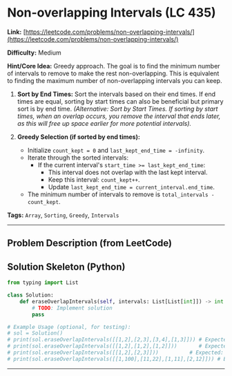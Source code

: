 # Non-overlapping Intervals (LC 435)

**Link:** [https://leetcode.com/problems/non-overlapping-intervals/](https://leetcode.com/problems/non-overlapping-intervals/)

**Difficulty:** Medium

**Hint/Core Idea:**
Greedy approach. The goal is to find the minimum number of intervals to remove to make the rest non-overlapping. This is equivalent to finding the maximum number of non-overlapping intervals you can keep.

1.  **Sort by End Times:** Sort the intervals based on their end times. If end times are equal, sorting by start times can also be beneficial but primary sort is by end time.
    *(Alternative: Sort by Start Times. If sorting by start times, when an overlap occurs, you remove the interval that ends later, as this will free up space earlier for more potential intervals).*

2.  **Greedy Selection (if sorted by end times):**
    - Initialize `count_kept = 0` and `last_kept_end_time = -infinity`.
    - Iterate through the sorted intervals:
        - If the current interval's `start_time >= last_kept_end_time`:
            - This interval does not overlap with the last kept interval.
            - Keep this interval: `count_kept++`.
            - Update `last_kept_end_time = current_interval.end_time`.
    - The minimum number of intervals to remove is `total_intervals - count_kept`.

**Tags:** `Array`, `Sorting`, `Greedy`, `Intervals`

---
## Problem Description (from LeetCode)

<!-- Placeholder for the full problem description from LeetCode.
     Copy the problem description here from the LeetCode page for easy reference.
     Example: Given an array of intervals where intervals[i] = [start_i, end_i], return the minimum number of intervals you need to remove to make the rest of the intervals non-overlapping.
-->


## Solution Skeleton (Python)

```python
from typing import List

class Solution:
    def eraseOverlapIntervals(self, intervals: List[List[int]]) -> int:
        # TODO: Implement solution
        pass

# Example Usage (optional, for testing):
# sol = Solution()
# print(sol.eraseOverlapIntervals([[1,2],[2,3],[3,4],[1,3]])) # Expected: 1 (remove [1,3])
# print(sol.eraseOverlapIntervals([[1,2],[1,2],[1,2]]))       # Expected: 2
# print(sol.eraseOverlapIntervals([[1,2],[2,3]]))          # Expected: 0
# print(sol.eraseOverlapIntervals([[1,100],[11,22],[1,11],[2,12]])) # Expected: 2 (e.g. remove [1,100] and [1,11])
```
---
